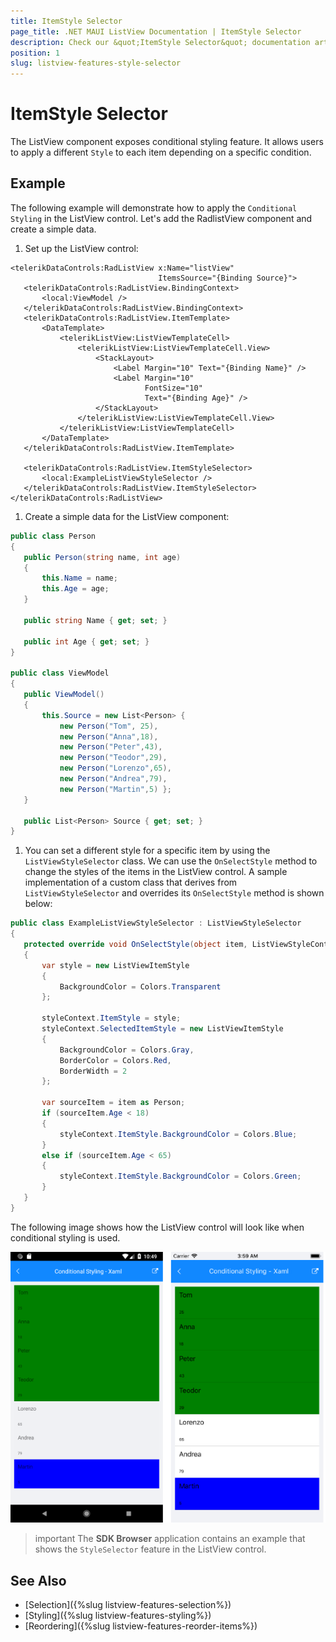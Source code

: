 ```yaml
---
title: ItemStyle Selector
page_title: .NET MAUI ListView Documentation | ItemStyle Selector
description: Check our &quot;ItemStyle Selector&quot; documentation article for Telerik ListView for .NET MAUI.
position: 1
slug: listview-features-style-selector
---
```


# ItemStyle Selector

The ListView component exposes conditional styling feature. It allows users to apply a different `Style` to each item depending on a specific condition.

## Example

The following example will demonstrate how to apply the `Conditional Styling` in the ListView control. Let's add the RadlistView component and create a simple data.

1. Set up the ListView control:

 ```XAML
 <telerikDataControls:RadListView x:Name="listView"
                                  ItemsSource="{Binding Source}">
    <telerikDataControls:RadListView.BindingContext>
        <local:ViewModel />
    </telerikDataControls:RadListView.BindingContext>
    <telerikDataControls:RadListView.ItemTemplate>
        <DataTemplate>
            <telerikListView:ListViewTemplateCell>
                <telerikListView:ListViewTemplateCell.View>
                    <StackLayout>
                        <Label Margin="10" Text="{Binding Name}" />
                        <Label Margin="10"
                               FontSize="10"
                               Text="{Binding Age}" />
                    </StackLayout>
                </telerikListView:ListViewTemplateCell.View>
            </telerikListView:ListViewTemplateCell>
        </DataTemplate>
    </telerikDataControls:RadListView.ItemTemplate>

    <telerikDataControls:RadListView.ItemStyleSelector>
        <local:ExampleListViewStyleSelector />
    </telerikDataControls:RadListView.ItemStyleSelector>
</telerikDataControls:RadListView>
 ```

1. Create a simple data for the ListView component:

 ```C#
 public class Person
 {
	public Person(string name, int age)
	{
		this.Name = name;
		this.Age = age;
	}

	public string Name { get; set; }

	public int Age { get; set; }
 }

 public class ViewModel
 {
	public ViewModel()
	{
		this.Source = new List<Person> {
			new Person("Tom", 25),
			new Person("Anna",18),
			new Person("Peter",43),
			new Person("Teodor",29),
			new Person("Lorenzo",65),
			new Person("Andrea",79),
			new Person("Martin",5) };
	}

	public List<Person> Source { get; set; }
 }
 ```

1. You can set a different style for a specific item by using the `ListViewStyleSelector` class. We can use the `OnSelectStyle` method to change the styles of the items in the ListView control. A sample implementation of a custom class that derives from `ListViewStyleSelector` and overrides its `OnSelectStyle` method is shown below:

 ```C#
 public class ExampleListViewStyleSelector : ListViewStyleSelector
 {
    protected override void OnSelectStyle(object item, ListViewStyleContext styleContext)
    {
        var style = new ListViewItemStyle
        {
            BackgroundColor = Colors.Transparent
        };

        styleContext.ItemStyle = style;
        styleContext.SelectedItemStyle = new ListViewItemStyle
        {
            BackgroundColor = Colors.Gray,
            BorderColor = Colors.Red,
            BorderWidth = 2
        };

        var sourceItem = item as Person;
        if (sourceItem.Age < 18)
        {
            styleContext.ItemStyle.BackgroundColor = Colors.Blue;
        }
        else if (sourceItem.Age < 65)
        {
            styleContext.ItemStyle.BackgroundColor = Colors.Green;
        }
    }
 }
 ```

The following image shows how the ListView control will look like when conditional styling is used.

![StyleSelector](../images/listview-features-style-selector.png "Style Selector")

>important The **SDK Browser** application contains an example that shows the `StyleSelector` feature in the ListView control.

## See Also

- [Selection]({%slug listview-features-selection%})
- [Styling]({%slug listview-features-styling%})
- [Reordering]({%slug listview-features-reorder-items%})
